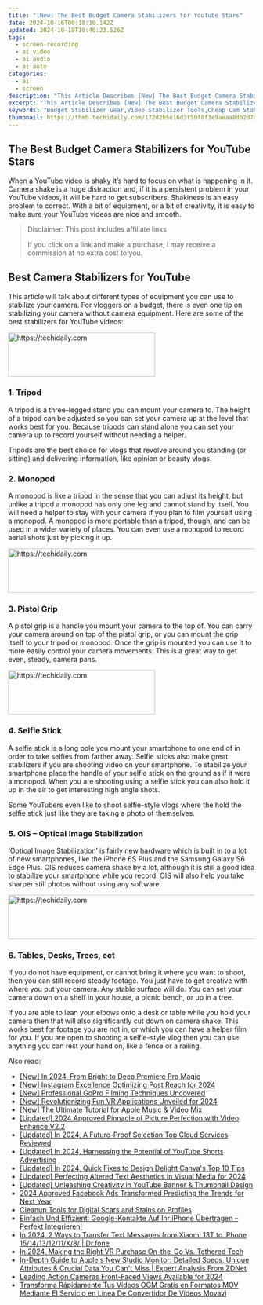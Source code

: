 ```yaml
---
title: "[New] The Best Budget Camera Stabilizers for YouTube Stars"
date: 2024-10-16T00:18:10.142Z
updated: 2024-10-19T10:40:23.526Z
tags: 
  - screen-recording
  - ai video
  - ai audio
  - ai auto
categories: 
  - ai
  - screen
description: "This Article Describes [New] The Best Budget Camera Stabilizers for YouTube Stars"
excerpt: "This Article Describes [New] The Best Budget Camera Stabilizers for YouTube Stars"
keywords: "Budget Stabilizer Gear,Video Stabilizer Tools,Cheap Cam Stabilizers,Affordable Stabilization,Economical Stabilizing,Fiscal Camera Support,Inexpensive Shaky Reduction"
thumbnail: https://thmb.techidaily.com/172d2b5e16d3f59f8f3e9aeaa8db2d7a1dcd42c1282454326ca1c10c6fe01b75.jpg
---
```


## The Best Budget Camera Stabilizers for YouTube Stars

When a YouTube video is shaky it’s hard to focus on what is happening in it. Camera shake is a huge distraction and, if it is a persistent problem in your YouTube videos, it will be hard to get subscribers. Shakiness is an easy problem to correct. With a bit of equipment, or a bit of creativity, it is easy to make sure your YouTube videos are nice and smooth.

>  Disclaimer: This post includes affiliate links
>
>  If you click on a link and make a purchase, I may receive a commission at no extra cost to you.
>

## Best Camera Stabilizers for YouTube

This article will talk about different types of equipment you can use to stabilize your camera. For vloggers on a budget, there is even one tip on stabilizing your camera without camera equipment. Here are some of the best stabilizers for YouTube videos:

<!-- affiliate ads begin -->
<a href="https://aligracehair.sjv.io/c/5597632/1915865/19272" target="_top" id="1915865">
  <img src="//a.impactradius-go.com/display-ad/19272-1915865" border="0" alt="https://techidaily.com" width="300" height="90"/>
</a>
<img height="0" width="0" src="https://aligracehair.sjv.io/i/5597632/1915865/19272" style="position:absolute;visibility:hidden;" border="0" />
<!-- affiliate ads end -->

### 1\. Tripod

A tripod is a three-legged stand you can mount your camera to. The height of a tripod can be adjusted so you can set your camera up at the level that works best for you. Because tripods can stand alone you can set your camera up to record yourself without needing a helper.

Tripods are the best choice for vlogs that revolve around you standing (or sitting) and delivering information, like opinion or beauty vlogs.

### 2\. Monopod

A monopod is like a tripod in the sense that you can adjust its height, but unlike a tripod a monopod has only one leg and cannot stand by itself. You will need a helper to stay with your camera if you plan to film yourself using a monopod. A monopod is more portable than a tripod, though, and can be used in a wider variety of places. You can even use a monopod to record aerial shots just by picking it up.

<!-- affiliate ads begin -->
<a href="https://appsumo.8odi.net/c/5597632/2052062/7443" target="_top" id="2052062">
  <img src="//a.impactradius-go.com/display-ad/7443-2052062" border="0" alt="https://techidaily.com" width="728" height="90"/>
</a>
<img height="0" width="0" src="https://appsumo.8odi.net/i/5597632/2052062/7443" style="position:absolute;visibility:hidden;" border="0" />
<!-- affiliate ads end -->

### 3\. Pistol Grip

A pistol grip is a handle you mount your camera to the top of. You can carry your camera around on top of the pistol grip, or you can mount the grip itself to your tripod or monopod. Once the grip is mounted you can use it to more easily control your camera movements. This is a great way to get even, steady, camera pans.

<!-- affiliate ads begin -->
<a href="https://laganoo.pxf.io/c/5597632/1528693/16446" target="_top" id="1528693">
  <img src="//a.impactradius-go.com/display-ad/16446-1528693" border="0" alt="https://techidaily.com" width="300" height="90"/>
</a>
<img height="0" width="0" src="https://laganoo.pxf.io/i/5597632/1528693/16446" style="position:absolute;visibility:hidden;" border="0" />
<!-- affiliate ads end -->

### 4\. Selfie Stick

A selfie stick is a long pole you mount your smartphone to one end of in order to take selfies from farther away. Selfie sticks also make great stabilizers if you are shooting video on your smartphone. To stabilize your smartphone place the handle of your selfie stick on the ground as if it were a monopod. When you are shooting using a selfie stick you can also hold it up in the air to get interesting high angle shots.

Some YouTubers even like to shoot selfie-style vlogs where the hold the selfie stick just like they are taking a photo of themselves.

### 5\. OIS – Optical Image Stabilization

‘Optical Image Stabilization’ is fairly new hardware which is built in to a lot of new smartphones, like the iPhone 6S Plus and the Samsung Galaxy S6 Edge Plus. OIS reduces camera shake by a lot, although it is still a good idea to stabilize your smartphone while you record. OIS will also help you take sharper still photos without using any software.

<!-- affiliate ads begin -->
<a href="https://appsumo.8odi.net/c/5597632/2123737/7443" target="_top" id="2123737">
  <img src="//a.impactradius-go.com/display-ad/7443-2123737" border="0" alt="https://techidaily.com" width="728" height="90"/>
</a>
<img height="0" width="0" src="https://appsumo.8odi.net/i/5597632/2123737/7443" style="position:absolute;visibility:hidden;" border="0" />
<!-- affiliate ads end -->

### 6\. Tables, Desks, Trees, ect

If you do not have equipment, or cannot bring it where you want to shoot, then you can still record steady footage. You just have to get creative with where you put your camera. Any stable surface will do. You can set your camera down on a shelf in your house, a picnic bench, or up in a tree.

If you are able to lean your elbows onto a desk or table while you hold your camera then that will also significantly cut down on camera shake. This works best for footage you are not in, or which you can have a helper film for you. If you are open to shooting a selfie-style vlog then you can use anything you can rest your hand on, like a fence or a railing.

<ins class="adsbygoogle"
     style="display:block"
     data-ad-format="autorelaxed"
     data-ad-client="ca-pub-7571918770474297"
     data-ad-slot="1223367746"></ins>

<ins class="adsbygoogle"
     style="display:block"
     data-ad-format="autorelaxed"
     data-ad-client="ca-pub-7571918770474297"
     data-ad-slot="1223367746"></ins>



<ins class="adsbygoogle"
     style="display:block"
     data-ad-client="ca-pub-7571918770474297"
     data-ad-slot="8358498916"
     data-ad-format="auto"
     data-full-width-responsive="true"></ins>


<span class="atpl-alsoreadstyle">Also read:</span>
<div><ul>
<li><a href="https://article-helps.techidaily.com/new-in-2024-from-bright-to-deep-premiere-pro-magic/"><u>[New] In 2024, From Bright to Deep Premiere Pro Magic</u></a></li>
<li><a href="https://instagram-videos.techidaily.com/new-instagram-excellence-optimizing-post-reach-for-2024/"><u>[New] Instagram Excellence Optimizing Post Reach for 2024</u></a></li>
<li><a href="https://article-helps.techidaily.com/new-professional-gopro-filming-techniques-uncovered/"><u>[New] Professional GoPro Filming Techniques Uncovered</u></a></li>
<li><a href="https://article-helps.techidaily.com/new-revolutionizing-fun-vr-applications-unveiled-for-2024/"><u>[New] Revolutionizing Fun VR Applications Unveiled for 2024</u></a></li>
<li><a href="https://some-approaches.techidaily.com/new-the-ultimate-tutorial-for-apple-music-and-video-mix/"><u>[New] The Ultimate Tutorial for Apple Music & Video Mix</u></a></li>
<li><a href="https://article-helps.techidaily.com/updated-2024-approved-pinnacle-of-picture-perfection-with-video-enhance-v22/"><u>[Updated] 2024 Approved Pinnacle of Picture Perfection with Video Enhance V2.2</u></a></li>
<li><a href="https://article-helps.techidaily.com/updated-in-2024-a-future-proof-selection-top-cloud-services-reviewed/"><u>[Updated] In 2024, A Future-Proof Selection Top Cloud Services Reviewed</u></a></li>
<li><a href="https://eaxpv-info.techidaily.com/updated-in-2024-harnessing-the-potential-of-youtube-shorts-advertising/"><u>[Updated] In 2024, Harnessing the Potential of YouTube Shorts Advertising</u></a></li>
<li><a href="https://article-helps.techidaily.com/updated-in-2024-quick-fixes-to-design-delight-canvas-top-10-tips/"><u>[Updated] In 2024, Quick Fixes to Design Delight Canva's Top 10 Tips</u></a></li>
<li><a href="https://article-helps.techidaily.com/updated-perfecting-altered-text-aesthetics-in-visual-media-for-2024/"><u>[Updated] Perfecting Altered Text Aesthetics in Visual Media for 2024</u></a></li>
<li><a href="https://youtube-tips.techidaily.com/ed-unleashing-creativity-in-youtube-banner-and-thumbnail-design/"><u>[Updated] Unleashing Creativity in YouTube Banner & Thumbnail Design</u></a></li>
<li><a href="https://facebook-video-recording.techidaily.com/2024-approved-facebook-ads-transformed-predicting-the-trends-for-next-year/"><u>2024 Approved Facebook Ads Transformed Predicting the Trends for Next Year</u></a></li>
<li><a href="https://facebook.techidaily.com/cleanup-tools-for-digital-scars-and-stains-on-profiles/"><u>Cleanup Tools for Digital Scars and Stains on Profiles</u></a></li>
<li><a href="https://win-online.techidaily.com/einfach-und-effizient-google-kontakte-auf-ihr-iphone-ubertragen-perfekt-integrieren/"><u>Einfach Und Effizient: Google-Kontakte Auf Ihr iPhone Übertragen – Perfekt Integrieren!</u></a></li>
<li><a href="https://android-transfer.techidaily.com/in-2024-2-ways-to-transfer-text-messages-from-xiaomi-13t-to-iphone-1514131211x8-drfone-by-drfone-transfer-from-android-transfer-from-android/"><u>In 2024, 2 Ways to Transfer Text Messages from Xiaomi 13T to iPhone 15/14/13/12/11/X/8/ | Dr.fone</u></a></li>
<li><a href="https://article-helps.techidaily.com/in-2024-making-the-right-vr-purchase-on-the-go-vs-tethered-tech/"><u>In 2024, Making the Right VR Purchase On-the-Go Vs. Tethered Tech</u></a></li>
<li><a href="https://tech-recovery.techidaily.com/in-depth-guide-to-apples-new-studio-monitor-detailed-specs-unique-attributes-and-crucial-data-you-cant-miss-expert-analysis-from-zdnet/"><u>In-Depth Guide to Apple's New Studio Monitor: Detailed Specs, Unique Attributes & Crucial Data You Can't Miss | Expert Analysis From ZDNet</u></a></li>
<li><a href="https://article-helps.techidaily.com/leading-action-cameras-front-faced-views-available-for-2024/"><u>Leading Action Cameras Front-Faced Views Available for 2024</u></a></li>
<li><a href="https://some-tips.techidaily.com/transforma-rapidamente-tus-videos-ogm-gratis-en-formatos-mov-mediante-el-servicio-en-linea-de-convertidor-de-videos-movavi/"><u>Transforma Rápidamente Tus Vídeos OGM Gratis en Formatos MOV Mediante El Servicio en Línea De Convertidor De Videos Movavi</u></a></li>
</ul></div>

